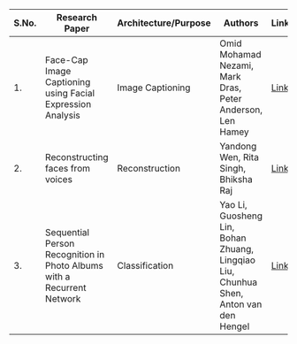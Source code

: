 | S.No. | Research Paper | Architecture/Purpose | Authors | Link |
| ---- | ---- | ---- | ---- | ---- |
|1.|Face-Cap Image Captioning using Facial Expression Analysis|Image Captioning|Omid Mohamad Nezami, Mark Dras, Peter Anderson, Len Hamey|[Link](https://github.com/kwanit1142/Research-Papers-Reading-Directory/blob/main/CV%2BNLP/Face-Cap%20Image%20Captioning%20using%20Facial%20Expression%20Analysis.pdf)|
|2.|Reconstructing faces from voices|Reconstruction|Yandong Wen, Rita Singh, Bhiksha Raj|[Link](https://github.com/kwanit1142/Research-Papers-Reading-Directory/blob/main/CV%2BNLP/Reconstructing%20faces%20from%20voices.pdf)|
|3.|Sequential Person Recognition in Photo Albums with a Recurrent Network|Classification|Yao Li, Guosheng Lin, Bohan Zhuang, Lingqiao Liu, Chunhua Shen, Anton van den Hengel|[Link](https://github.com/kwanit1142/Research-Papers-Reading-Directory/blob/main/CV%2BNLP/Sequential%20Person%20Recognition%20in%20Photo%20Albums%20with%20a%20Recurrent%20Network.pdf)|
